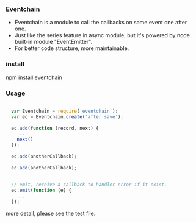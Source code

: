 ### Eventchain

+ Eventchain is a module to call the callbacks on same event one after one.
+ Just like the series feature in async module, but it's powered by node built-in module "EventEmitter".
+ For better code structure, more maintainable.

### install

npm install eventchain

### Usage

```javascript

  var Eventchain = require('eventchain');
  var ec = Eventchain.create('after save');
  
  ec.add(function (record, next) {
    ...
    next()
  });
  
  ec.add(anotherCallback);
  
  ec.add(anotherCallback);
  
  
  // emit, receive a callback to handler error if it exist.
  ec.emit(function (e) {
    ...
  });

```

more detail, please see the test file.